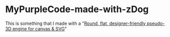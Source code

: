 # MyPurpleCode-made-with-zDog
This is something that I made with a "[Round, flat, designer-friendly
pseudo-3D engine for canvas & SVG](https://zzz.dog/)"
